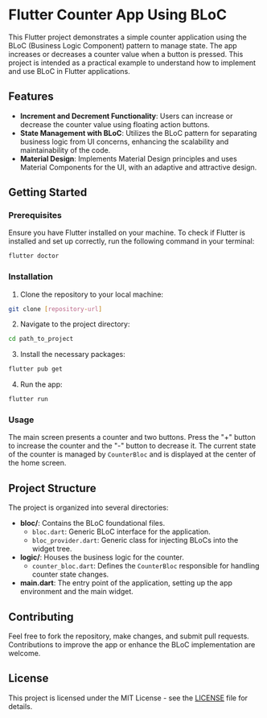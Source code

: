 # Flutter Counter App Using BLoC

This Flutter project demonstrates a simple counter application using the BLoC (Business Logic Component) pattern to manage state. The app increases or decreases a counter value when a button is pressed. This project is intended as a practical example to understand how to implement and use BLoC in Flutter applications.

## Features

- **Increment and Decrement Functionality**: Users can increase or decrease the counter value using floating action buttons.
- **State Management with BLoC**: Utilizes the BLoC pattern for separating business logic from UI concerns, enhancing the scalability and maintainability of the code.
- **Material Design**: Implements Material Design principles and uses Material Components for the UI, with an adaptive and attractive design.

## Getting Started

### Prerequisites

Ensure you have Flutter installed on your machine. To check if Flutter is installed and set up correctly, run the following command in your terminal:

```bash
flutter doctor
```

### Installation

1. Clone the repository to your local machine:

```bash
git clone [repository-url]
```

2. Navigate to the project directory:

```bash
cd path_to_project
```

3. Install the necessary packages:

```bash
flutter pub get
```

4. Run the app:

```bash
flutter run
```

### Usage

The main screen presents a counter and two buttons. Press the "+" button to increase the counter and the "-" button to decrease it. The current state of the counter is managed by `CounterBloc` and is displayed at the center of the home screen.


## Project Structure

The project is organized into several directories:

- **bloc/**: Contains the BLoC foundational files.
  - `bloc.dart`: Generic BLoC interface for the application.
  - `bloc_provider.dart`: Generic class for injecting BLoCs into the widget tree.
- **logic/**: Houses the business logic for the counter.
  - `counter_bloc.dart`: Defines the `CounterBloc` responsible for handling counter state changes.
- **main.dart**: The entry point of the application, setting up the app environment and the main widget.

## Contributing

Feel free to fork the repository, make changes, and submit pull requests. Contributions to improve the app or enhance the BLoC implementation are welcome.

## License

This project is licensed under the MIT License - see the [LICENSE](LICENSE) file for details.